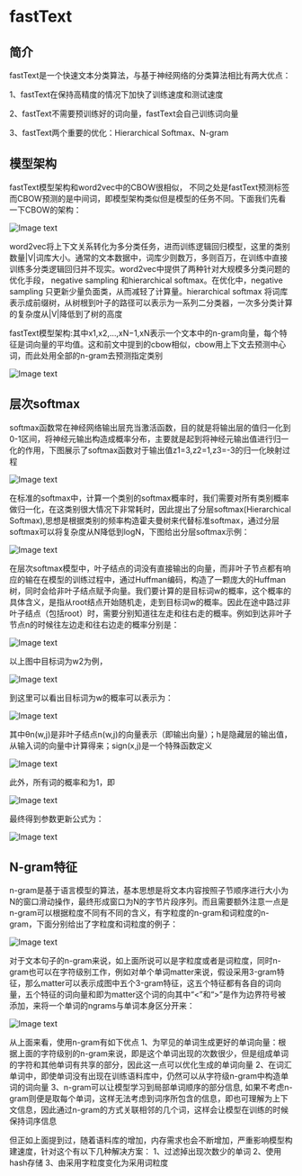 
# fastText

## 简介

fastText是一个快速文本分类算法，与基于神经网络的分类算法相比有两大优点：

1、fastText在保持高精度的情况下加快了训练速度和测试速度

2、fastText不需要预训练好的词向量，fastText会自己训练词向量

3、fastText两个重要的优化：Hierarchical Softmax、N-gram

## 模型架构

fastText模型架构和word2vec中的CBOW很相似， 不同之处是fastText预测标签而CBOW预测的是中间词，即模型架构类似但是模型的任务不同。下面我们先看一下CBOW的架构：

 ![Image text](https://img-blog.csdnimg.cn/20190319095952102.png#pic_center)

word2vec将上下文关系转化为多分类任务，进而训练逻辑回归模型，这里的类别数量|V|词库大小。通常的文本数据中，词库少则数万，多则百万，在训练中直接训练多分类逻辑回归并不现实。word2vec中提供了两种针对大规模多分类问题的优化手段， negative sampling 和hierarchical softmax。在优化中，negative sampling 只更新少量负面类，从而减轻了计算量。hierarchical softmax 将词库表示成前缀树，从树根到叶子的路径可以表示为一系列二分类器，一次多分类计算的复杂度从|V|降低到了树的高度

fastText模型架构:其中x1,x2,…,xN−1,xN表示一个文本中的n-gram向量，每个特征是词向量的平均值。这和前文中提到的cbow相似，cbow用上下文去预测中心词，而此处用全部的n-gram去预测指定类别

 ![Image text](https://img-blog.csdnimg.cn/20190319100122167.png#pic_center)

## 层次softmax

softmax函数常在神经网络输出层充当激活函数，目的就是将输出层的值归一化到0-1区间，将神经元输出构造成概率分布，主要就是起到将神经元输出值进行归一化的作用，下图展示了softmax函数对于输出值z1=3,z2=1,z3=-3的归一化映射过程

 ![Image text](https://img-blog.csdnimg.cn/2019031910021996.png#pic_center)

在标准的softmax中，计算一个类别的softmax概率时，我们需要对所有类别概率做归一化，在这类别很大情况下非常耗时，因此提出了分层softmax(Hierarchical Softmax),思想是根据类别的频率构造霍夫曼树来代替标准softmax，通过分层softmax可以将复杂度从N降低到logN，下图给出分层softmax示例：

 ![Image text](https://img-blog.csdnimg.cn/20190319100250967.png#pic_center)

在层次softmax模型中，叶子结点的词没有直接输出的向量，而非叶子节点都有响应的输在在模型的训练过程中，通过Huffman编码，构造了一颗庞大的Huffman树，同时会给非叶子结点赋予向量。我们要计算的是目标词w的概率，这个概率的具体含义，是指从root结点开始随机走，走到目标词w的概率。因此在途中路过非叶子结点（包括root）时，需要分别知道往左走和往右走的概率。例如到达非叶子节点n的时候往左边走和往右边走的概率分别是：

 ![Image text](https://img-blog.csdnimg.cn/20190319100307838.png#pic_center)
 
 以上图中目标词为w2为例，

 ![Image text](https://img-blog.csdnimg.cn/20190319100324871.png#pic_center)
 
 到这里可以看出目标词为w的概率可以表示为：
 
 ![Image text](https://img-blog.csdnimg.cn/2019031910034013.png#pic_center)
 
 其中θn(w,j)是非叶子结点n(w,j)的向量表示（即输出向量）；h是隐藏层的输出值，从输入词的向量中计算得来；sign(x,j)是一个特殊函数定义
 
 ![Image text](https://img-blog.csdnimg.cn/20190319100353683.png#pic_center)
 
 此外，所有词的概率和为1，即
 
 ![Image text](https://img-blog.csdnimg.cn/20190319100410546.png#pic_center)
 
 最终得到参数更新公式为：
 
 ![Image text](https://img-blog.csdnimg.cn/2019031910042468.png#pic_center)
 
## N-gram特征

n-gram是基于语言模型的算法，基本思想是将文本内容按照子节顺序进行大小为N的窗口滑动操作，最终形成窗口为N的字节片段序列。而且需要额外注意一点是n-gram可以根据粒度不同有不同的含义，有字粒度的n-gram和词粒度的n-gram，下面分别给出了字粒度和词粒度的例子：

 ![Image text](https://img-blog.csdnimg.cn/20190319100517714.png#pic_center)
 
 对于文本句子的n-gram来说，如上面所说可以是字粒度或者是词粒度，同时n-gram也可以在字符级别工作，例如对单个单词matter来说，假设采用3-gram特征，那么matter可以表示成图中五个3-gram特征，这五个特征都有各自的词向量，五个特征的词向量和即为matter这个词的向其中“<”和“>”是作为边界符号被添加，来将一个单词的ngrams与单词本身区分开来：

 ![Image text](https://img-blog.csdnimg.cn/20190319100559177.png#pic_center)
 
 从上面来看，使用n-gram有如下优点
1、为罕见的单词生成更好的单词向量：根据上面的字符级别的n-gram来说，即是这个单词出现的次数很少，但是组成单词的字符和其他单词有共享的部分，因此这一点可以优化生成的单词向量
2、在词汇单词中，即使单词没有出现在训练语料库中，仍然可以从字符级n-gram中构造单词的词向量
3、n-gram可以让模型学习到局部单词顺序的部分信息, 如果不考虑n-gram则便是取每个单词，这样无法考虑到词序所包含的信息，即也可理解为上下文信息，因此通过n-gram的方式关联相邻的几个词，这样会让模型在训练的时候保持词序信息

但正如上面提到过，随着语料库的增加，内存需求也会不断增加，严重影响模型构建速度，针对这个有以下几种解决方案：
1、过滤掉出现次数少的单词
2、使用hash存储
3、由采用字粒度变化为采用词粒度

 
 




```python

```


```python

```


```python

```
